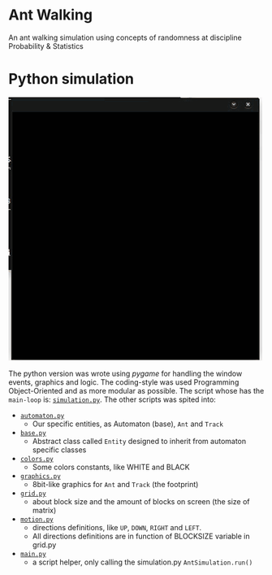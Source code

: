 Ant Walking
==========

An ant walking simulation using concepts of randomness at discipline Probability & Statistics

# Python simulation

![simulation](data/python-simulation.gif)

The python version was wrote using *pygame* for handling the window events, graphics and logic. The coding-style was used Programming Object-Oriented and as more modular as possible. The script whose has the `main-loop` is: [`simulation.py`](Python/simulation/simulation.py).  The other scripts was spited into: 

* [`automaton.py`](Python/simulation/automaton.py)
    - Our specific entities, as Automaton (base), `Ant` and `Track`
* [`base.py`](Python/simulation/base.py)
    - Abstract class called `Entity` designed to inherit from automaton specific classes
* [`colors.py`](Python/simulation/colors.py) 
    - Some colors constants, like WHITE and BLACK
* [`graphics.py`](Python/simulation/graphics.py)
    - 8bit-like graphics for `Ant` and `Track` (the footprint)
* [`grid.py`](Python/simulation/grid.py)
    - about block size and the amount of blocks on screen (the size of matrix)
* [`motion.py`](Python/simulation/motion.py)
    - directions definitions, like `UP`, `DOWN`, `RIGHT` and `LEFT`.
    - All directions definitions are in function of BLOCKSIZE variable in grid.py
* [`main.py`](Python/simulation/main.py)
    - a script helper, only calling the simulation.py `AntSimulation.run()`